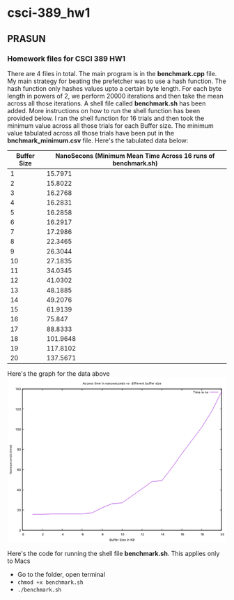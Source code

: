 # csci-389_hw1
## PRASUN 

### Homework files for CSCI 389 HW1

There are 4 files in total. The main program is in the **benchmark.cpp** file. My main strategy for beating the prefetcher was to use a hash function. The hash function only hashes values upto a certain byte length. For each byte length in powers of 2, we perform 20000 iterations and then take the mean across all those iterations. A shell file called **benchmark.sh** has been added. More instructions on how to run the shell function has been provided below. I ran the shell function for 16 trials and then took the minimum value across all those trials for each Buffer size. The minimum value tabulated across all those trials have been put in the **bnchmark_minimum.csv** file. Here's the tabulated data below:

Buffer Size | NanoSecons (Minimum Mean Time Across 16 runs of benchmark.sh)
------------|-------------------------------------------------------------
1 | 15.7971
2 | 15.8022
3 | 16.2768
4 | 16.2831
5 | 16.2858
6 | 16.2917
7 | 17.2986
8 | 22.3465 
9 | 26.3044
10 | 27.1835
11 | 34.0345
12 | 41.0302
13 | 48.1885
14 | 49.2076
15 | 61.9139
16 | 75.847
17 | 88.8333
18 | 101.9648
19 | 117.8102
20 | 137.5671

Here's the graph for the data above
![Graph for Minimum Access Time](https://github.com/prg007/csci-389_hw1/blob/master/MinimumAccessTime.png)

Here's the code for running the shell file **benchmark.sh**. This applies only to Macs

* Go to the folder, open terminal 
* ```chmod +x benchmark.sh```
* ```./benchmark.sh```



